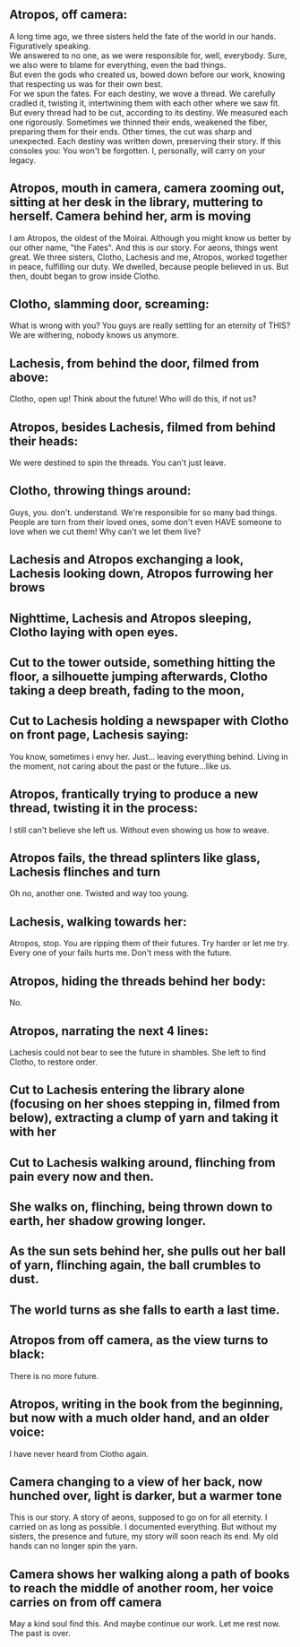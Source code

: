 ## Atropos, off camera: 
A long time ago, we three sisters held the fate of the world in our hands. Figuratively speaking.   
We answered to no one, as we were responsible for, well, everybody. Sure, we also were to blame for everything, even the bad things.  
But even the gods who created us, bowed down before our work, knowing that respecting us was for their own best.  
For we spun the fates. For each destiny, we wove a thread. We  carefully cradled it, twisting it, intertwining them with each other where we saw fit. 
But every thread had to be cut, according to its destiny. We measured each one rigorously. 
Sometimes we thinned their ends, weakened the fiber, preparing them for their ends. Other times, the cut was sharp and unexpected. 
Each destiny was written down, preserving their story. If this consoles you: You won't be forgotten. I, personally, will carry on your legacy. 
## Atropos, mouth in camera, camera zooming out, sitting at her desk in the library, muttering to herself. Camera behind her, arm is moving  
I am Atropos, the oldest of the Moirai. Although you might know us better by our other name, "the Fates". And this is our story. 
For aeons, things went great. We three sisters, Clotho, Lachesis and me, Atropos, worked together in peace, fulfilling our duty. 
We dwelled, because people believed in us. But then, doubt began to grow inside Clotho. 
## Clotho, slamming door, screaming: 
What is wrong with you? You guys are really settling for an eternity of THIS? We are withering, nobody knows us anymore. 
## Lachesis, from behind the door, filmed from above: 
Clotho, open up! Think about the future! Who will do this, if not us?
## Atropos, besides Lachesis, filmed from behind their heads: 
We were destined to spin the threads. You can't just leave. 
## Clotho, throwing things around: 
Guys, you. don't. understand. We're responsible for so many bad things. People are torn from their loved ones, some don't even HAVE someone to love when we cut them! Why can't we let them live? 
## Lachesis and Atropos exchanging a look, Lachesis looking down, Atropos furrowing her brows
## Nighttime, Lachesis and Atropos sleeping, Clotho laying with open eyes. 
## Cut to the tower outside, something hitting the floor, a silhouette jumping afterwards, Clotho taking a deep breath, fading to the moon, 
## Cut to Lachesis holding a newspaper with Clotho on front page, Lachesis saying:
You know, sometimes i envy her. Just... leaving everything behind. Living in the moment, not caring about the past or the future...like us. 
## Atropos, frantically trying to produce a new thread, twisting it in the process:
I still can't believe she left us. Without even showing us how to weave. 
## Atropos fails, the thread splinters like glass, Lachesis flinches and turn
Oh no, another one. Twisted and way too young. 
## Lachesis, walking towards her: 
Atropos, stop. You are ripping them of their futures. Try harder or let me try. Every one of your fails hurts me. Don't mess with the future. 
## Atropos, hiding the threads behind her body:
No. 
## Atropos, narrating the next 4 lines: 
Lachesis could not bear to see the future in shambles. She left to find Clotho, to restore order. 
## Cut to Lachesis entering the library alone (focusing on her shoes stepping in, filmed from below), extracting a clump of yarn and taking it with her
## Cut to Lachesis walking around, flinching from pain every now and then. 
## She walks on, flinching, being thrown down to earth, her shadow growing longer.
## As the sun sets behind her, she pulls out her ball of yarn, flinching again, the ball crumbles to dust.
## The world turns as she falls to earth a last time.
## Atropos from off camera, as the view turns to black: 
There is no more future. 
## Atropos, writing in the book from the beginning, but now with a much older hand, and an older voice: 
I have never heard from Clotho again. 
## Camera changing to a view of her back, now hunched over, light is darker, but a warmer tone
This is our story. A story of aeons, supposed to go on for all eternity. I carried on as long as possible. I documented everything. But without my sisters, the presence and future, my story will soon reach its end. My old hands can no longer spin the yarn. 
## Camera shows her walking along a path of books to reach the middle of another room, her voice carries on from off camera
May a kind soul find this. And maybe continue our work. Let me rest now. The past is over. 